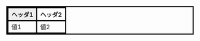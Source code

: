 <table style="border: 3px solid #000; border-collapse: collapse;">
  <tr>
    <th style="border: 3px solid #000; background-color: #eee;">ヘッダ1</th>
    <th style="border: 3px solid #000;">ヘッダ2</th>
  </tr>
  <tr>
    <td style="border: 3px solid #000;">値1</td>
    <td style="border: 3px solid #000;">値2</td>
  </tr>
</table>
